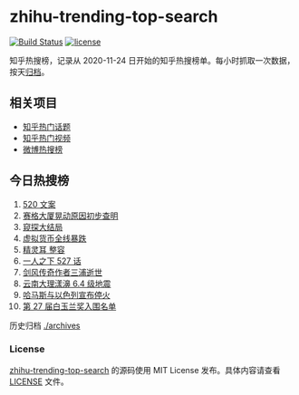 # zhihu-trending-top-search

[![Build Status](https://github.com/justjavac/zhihu-trending-top-search/workflows/ci/badge.svg?branch=main)](https://github.com/justjavac/zhihu-trending-top-search/actions)
[![license](https://img.shields.io/github/license/justjavac/zhihu-trending-top-search)](https://github.com/justjavac/zhihu-trending-top-search/blob/main/LICENSE)

知乎热搜榜，记录从 2020-11-24 日开始的知乎热搜榜单。每小时抓取一次数据，按天[归档](./archives)。

## 相关项目

- [知乎热门话题](https://github.com/justjavac/zhihu-trending-hot-questions)
- [知乎热门视频](https://github.com/justjavac/zhihu-trending-hot-video)
- [微博热搜榜](https://github.com/justjavac/weibo-trending-hot-search)

## 今日热搜榜

<!-- BEGIN -->
<!-- 最后更新时间 Sat May 22 2021 00:16:56 GMT+0800 (China Standard Time) -->

1. [520 文案](https://www.zhihu.com/search?q=520文案)
2. [赛格大厦晃动原因初步查明](https://www.zhihu.com/search?q=赛格大厦)
3. [窥探大结局](https://www.zhihu.com/search?q=窥探)
4. [虚拟货币全线暴跌](https://www.zhihu.com/search?q=币圈崩盘)
5. [精灵耳 整容](https://www.zhihu.com/search?q=精灵耳)
6. [一人之下 527 话](https://www.zhihu.com/search?q=一人之下)
7. [剑风传奇作者三浦逝世](https://www.zhihu.com/search?q=剑风传奇)
8. [云南大理漾濞 6.4 级地震](https://www.zhihu.com/search?q=云南地震)
9. [哈马斯与以色列宣布停火](https://www.zhihu.com/search?q=以色列哈马斯)
10. [第 27 届白玉兰奖入围名单](https://www.zhihu.com/search?q=白玉兰奖)

<!-- END -->

历史归档 [./archives](./archives)

### License

[zhihu-trending-top-search](https://github.com/justjavac/zhihu-trending-top-search)
的源码使用 MIT License 发布。具体内容请查看 [LICENSE](./LICENSE) 文件。
